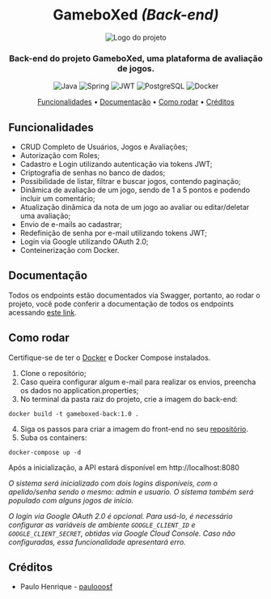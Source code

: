 <div align="center">
    <h1>GameboXed <i>(Back-end)</i></h1>
    <img alt="Logo do projeto" src="https://i.imgur.com/KXc8kaX.png">
    <h3>Back-end do projeto GameboXed, uma plataforma de avaliação de jogos.</h3>
    <img alt="Java" src="https://img.shields.io/badge/JAVA-%23f89820?style=for-the-badge&logo=openjdk&logoColor=f89820&labelColor=%23000000">
    <img alt="Spring" src="https://img.shields.io/badge/SPRING-%236DB33F?style=for-the-badge&logo=spring&logoColor=%236DB33F&labelColor=black">
    <img alt="JWT" src="https://img.shields.io/badge/jwt-000000?style=for-the-badge&logo=jsonwebtokens&labelColor=000000">
    <img alt="PostgreSQL" src="https://img.shields.io/badge/POSTGRESQL-%234169E1?style=for-the-badge&logo=POSTGRESQL&logoColor=%234169E1&labelColor=black">
    <img alt="Docker" src="https://img.shields.io/badge/docker-%232496ED?style=for-the-badge&logo=docker&logoColor=%232496ED&labelColor=black">
</div>
<p align="center">
  <a href="#funcionalidades">Funcionalidades</a> •
  <a href="#documentacao">Documentação</a> •
  <a href="#como-rodar">Como rodar</a> •
  <a href="#créditos">Créditos</a>
</p>

## Funcionalidades
- CRUD Completo de Usuários, Jogos e Avaliações;
- Autorização com Roles;
- Cadastro e Login utilizando autenticação via tokens JWT;
- Criptografia de senhas no banco de dados;
- Possibilidade de listar, filtrar e buscar jogos, contendo paginação;
- Dinâmica de avaliação de um jogo, sendo de 1 a 5 pontos e podendo incluir um comentário;
- Atualização dinâmica da nota de um jogo ao avaliar ou editar/deletar uma avaliação;
- Envio de e-mails ao cadastrar;
- Redefinição de senha por e-mail utilizando tokens JWT;
- Login via Google utilizando OAuth 2.0;
- Conteinerização com Docker.
## Documentação
Todos os endpoints estão documentados via Swagger, portanto, ao rodar o projeto, você pode conferir a documentação
de todos os endpoints acessando [este link](http://localhost:8080/swagger-ui/index.html).
## Como rodar
Certifique-se de ter o [Docker](https://docs.docker.com/get-started/get-docker/) e Docker Compose instalados.
1. Clone o repositório;
2. Caso queira configurar algum e-mail para realizar os envios, preencha os dados no application.properties;
3. No terminal da pasta raiz do projeto, crie a imagem do back-end:
```
docker build -t gameboxed-back:1.0 .
```
4. Siga os passos para criar a imagem do front-end no seu [repositório](https://github.com/paulooosf/gameboxed-front).
5. Suba os containers:
```
docker-compose up -d
```
Após a inicialização, a API estará disponível em http://localhost:8080

_O sistema será inicializado com dois logins disponíveis, com o apelido/senha sendo o mesmo: admin e usuario.
O sistema também será populado com alguns jogos de início._

_O login via Google OAuth 2.0 é opcional. Para usá-lo, é necessário configurar as variáveis de ambiente `GOOGLE_CLIENT_ID` 
e `GOOGLE_CLIENT_SECRET`, obtidas via Google Cloud Console. Caso não configuradas, essa funcionalidade apresentará erro._
## Créditos
- Paulo Henrique - [paulooosf](http://github.com/paulooosf)
